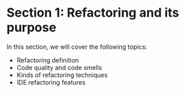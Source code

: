 # Section 1: Refactoring and its purpose

In this section, we will cover the following topics:
- Refactoring definition
- Code quality and code smells
- Kinds of refactoring techniques
- IDE refactoring features
